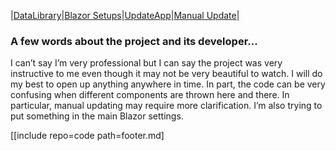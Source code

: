 |[DataLibrary](datalibrary.md)|[Blazor Setups](setups.md)|[UpdateApp](updateapp.md)|[Manual Update](manualupdate.md)|

### A few words about the project and its developer...

I can’t say I’m very professional but I can say the project was very instructive to me even though it may not be very beautiful to watch. 
I will do my best to open up anything anywhere in time. In part, the code can be very confusing when different components are thrown here and there. In particular, manual updating may require more clarification. I’m also trying to put something in the main Blazor settings.

[[include repo=code path=footer.md]
